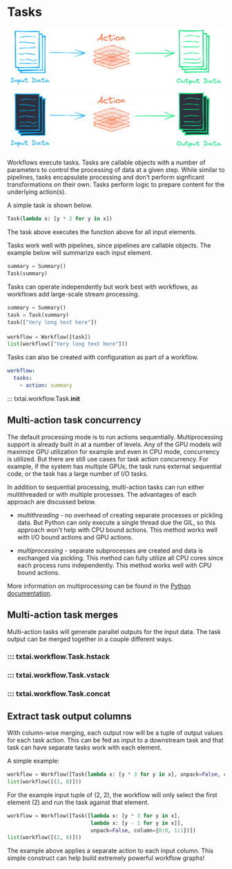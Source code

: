 # Tasks

![task](../../images/task.png#only-light)
![task](../../images/task-dark.png#only-dark)

Workflows execute tasks. Tasks are callable objects with a number of parameters to control the processing of data at a given step. While similar to pipelines, tasks encapsulate processing and don't perform signficant transformations on their own. Tasks perform logic to prepare content for the underlying action(s).

A simple task is shown below.

```python
Task(lambda x: [y * 2 for y in x])
```

The task above executes the function above for all input elements.

Tasks work well with pipelines, since pipelines are callable objects. The example below will summarize each input element.

```python
summary = Summary()
Task(summary)
```

Tasks can operate independently but work best with workflows, as workflows add large-scale stream processing.

```python
summary = Summary()
task = Task(summary)
task(["Very long text here"])

workflow = Workflow([task])
list(workflow(["Very long text here"]))
```

Tasks can also be created with configuration as part of a workflow.

```yaml
workflow:
  tasks:
    - action: summary 
```

::: txtai.workflow.Task.__init__

## Multi-action task concurrency

The default processing mode is to run actions sequentially. Multiprocessing support is already built in at a number of levels. Any of the GPU models will maximize GPU utilization for example and even in CPU mode, concurrency is utilized. But there are still use cases for task action concurrency. For example, if the system has multiple GPUs, the task runs external sequential code, or the task has a large number of I/O tasks.

In addition to sequential processing, multi-action tasks can run either multithreaded or with multiple processes. The advantages of each approach are discussed below.

- *multithreading* - no overhead of creating separate processes or pickling data. But Python can only execute a single thread due the GIL, so this approach won't help with CPU bound actions. This method works well with I/O bound actions and GPU actions.

- *multiprocessing* - separate subprocesses are created and data is exchanged via pickling. This method can fully utilize all CPU cores since each process runs independently. This method works well with CPU bound actions.

More information on multiprocessing can be found in the [Python documentation](https://docs.python.org/3/library/multiprocessing.html).

## Multi-action task merges

Multi-action tasks will generate parallel outputs for the input data. The task output can be merged together in a couple different ways.

### ::: txtai.workflow.Task.hstack
### ::: txtai.workflow.Task.vstack
### ::: txtai.workflow.Task.concat

## Extract task output columns

With column-wise merging, each output row will be a tuple of output values for each task action. This can be fed as input to a downstream task and that task can have separate tasks work with each element.

A simple example:

```python
workflow = Workflow([Task(lambda x: [y * 3 for y in x], unpack=False, column=0)])
list(workflow([(2, 8)]))
```

For the example input tuple of (2, 2), the workflow will only select the first element (2) and run the task against that element. 

```python
workflow = Workflow([Task([lambda x: [y * 3 for y in x], 
                           lambda x: [y - 1 for y in x]],
                           unpack=False, column={0:0, 1:1})])
list(workflow([(2, 8)]))
```

The example above applies a separate action to each input column. This simple construct can help build extremely powerful workflow graphs!
